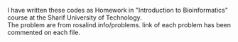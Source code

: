 I have written these codes as Homework in "Introduction to Bioinformatics" course at the Sharif University of Technology.  
The problem are from rosalind.info/problems. link of each problem has been commented on each file.
